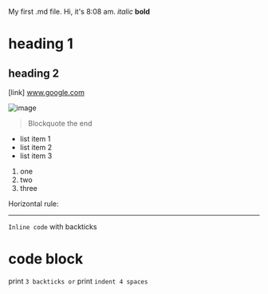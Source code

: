My first .md file.
Hi, it's 8:08 am.
*italic*
**bold**
# heading 1
## heading 2
[link] www.google.com

![image](https://upload.wikimedia.org/wikipedia/commons/4/47/PNG_transparency_demonstration_1.png)
> Blockquote the end


* list item 1
* list item 2
* list item 3

1. one
2. two
3. three

Horizontal rule: 
___

`Inline code` with backticks
# code block
print `3 backticks or`
print `indent 4 spaces`

